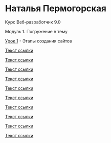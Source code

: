 # Наталья Пермогорская
Курс Веб-разработчик 9.0

Модуль 1. Погружение в тему

[Урок 1](https://cloud.mail.ru/public/8jte/y8VT1qNX3 "Этапы создания сайтов") - Этапы создания сайтов

[Текст ссылки](адрес "Описание")

[Текст ссылки](адрес "Описание")

[Текст ссылки](адрес "Описание")

[Текст ссылки](адрес "Описание")

[Текст ссылки](адрес "Описание")

[Текст ссылки](адрес "Описание")

[Текст ссылки](адрес "Описание")

[Текст ссылки](адрес "Описание")

[Текст ссылки](адрес "Описание")

[Текст ссылки](адрес "Описание")
